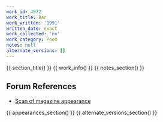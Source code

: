 ```yaml
---
work_id: 4872
work_title: Bar
work_written: '1991'
written_date: exact
work_collected: 'no'
work_category: Poem
notes: null
alternate_versions: []
---
```


{{ section_title() }}
{{ work_info() }}
{{ notes_section() }}
## Forum References
- [Scan of magazine appearance](https://bukowskiforum.com/threads/art-crimes-issue-11-april-1991.7165/)

{{ appearances_section() }}
{{ alternate_versions_section() }}